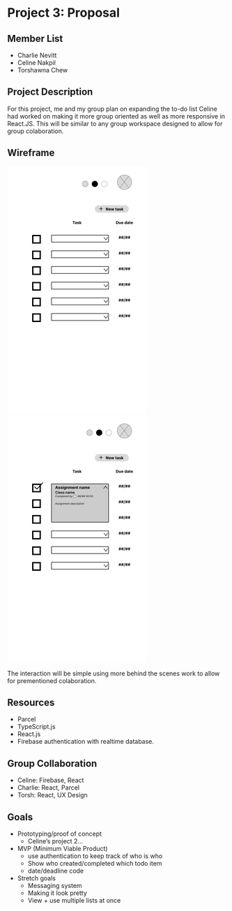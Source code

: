# Project 3: Proposal

## Member List
* Charlie Nevitt
* Celine Nakpil
* Torshawna Chew

## Project Description
For this project, me and my group plan on expanding the to-do list Celine had worked on making it more group oriented as well as more responsive in React.JS.  This will be similar to any group workspace designed to allow for group colaboration.

## Wireframe 
![Wireframe1](./To-Do%20List.jpg "Basic Todo List")
![Wireframe1](./To-Do%20List-4.jpg "Basic Todo List checked")

The interaction will be simple using more behind the scenes work to allow for prementioned colaboration.


## Resources 
* Parcel
* TypeScript.js
* React.js
* Firebase authentication with realtime database. 

## Group Collaboration 
* Celine: Firebase, React
* Charlie: React, Parcel
* Torsh: React, UX Design


## Goals 
* Prototyping/proof of concept
    * Celine’s project 2...
* MVP (Minimum Viable Product)
    * use authentication to keep track of who is who
    * Show who created/completed which todo item
    * date/deadline code
* Stretch goals
    * Messaging system
    * Making it look pretty
    * View + use multiple lists at once
